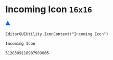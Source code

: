 # Incoming Icon `16x16`
<img src="/img/Incoming%20Icon.png" width=16 height=16>

``` CSharp
EditorGUIUtility.IconContent("Incoming Icon")
```
```
Incoming Icon
```
```
5128309118987909605
```

